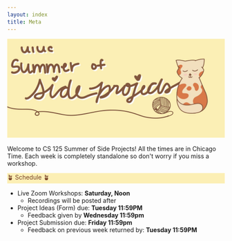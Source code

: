 ```yaml
---
layout: index
title: Meta
---
```

<style>
.highlight { 
    background-color: #fcefb5;
    color: #784228;
}
</style>

![SOSP banner image](assets/banner.jpg)

Welcome to CS 125 Summer of Side Projects! All the times are in Chicago Time. Each week is completely standalone so don't worry if you miss a workshop.

<div class="highlight">🪴 Schedule 🪴</div>

- Live Zoom Workshops: **Saturday, Noon**
    - Recordings will be posted after
- Project Ideas (Form) due: **Tuesday 11:59PM**
    - Feedback given by **Wednesday 11:59pm**
- Project Submission due: **Friday 11:59pm**
    - Feedback on previous week returned by: **Tuesday 11:59PM** 

